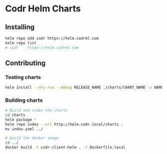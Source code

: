 # Codr Helm Charts

## Installing

```bash
helm repo add codr https://helm.codrml.com
helm repo list
# codr    https://helm.codrml.com
```

## Contributing

### Testing charts

```bash
helm install --dry-run --debug RELEASE_NAME ./charts/CHART_NAME -n NAMESPACE
```

### Building charts

```bash
# Build and index the charts
cd charts
helm package *
helm repo index --url http://helm.codr.local/charts .
mv index.yaml ../

# build the docker image
cd ../
docker build -t codr-client-helm . -f Dockerfile.local
```
